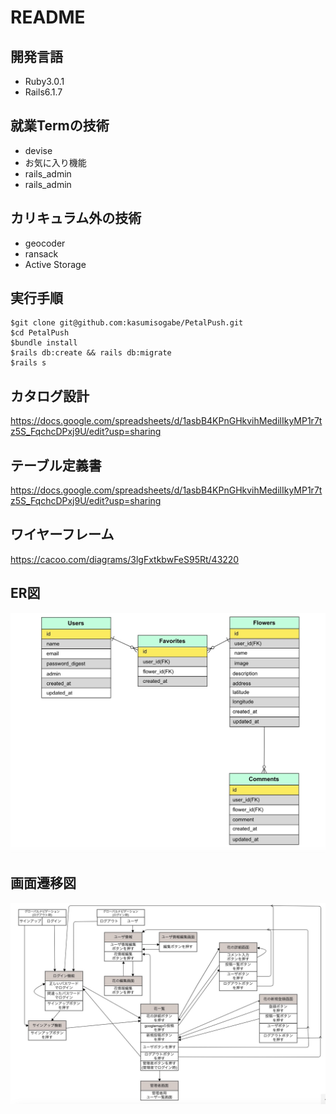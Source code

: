 # README

## 開発言語
- Ruby3.0.1
- Rails6.1.7

## 就業Termの技術
- devise
- お気に入り機能 
- rails_admin
- rails_admin

## カリキュラム外の技術
- geocoder
- ransack
- Active Storage

## 実行手順
```
$git clone git@github.com:kasumisogabe/PetalPush.git
$cd PetalPush
$bundle install
$rails db:create && rails db:migrate
$rails s
```

## カタログ設計
https://docs.google.com/spreadsheets/d/1asbB4KPnGHkvihMedilIkyMP1r7tz5S_FqchcDPxj9U/edit?usp=sharing

## テーブル定義書
https://docs.google.com/spreadsheets/d/1asbB4KPnGHkvihMedilIkyMP1r7tz5S_FqchcDPxj9U/edit?usp=sharing


## ワイヤーフレーム
https://cacoo.com/diagrams/3lgFxtkbwFeS95Rt/43220

## ER図
![ER図](/ER.jpeg)

## 画面遷移図
![画面遷移図](/screen_transition.jpeg)
